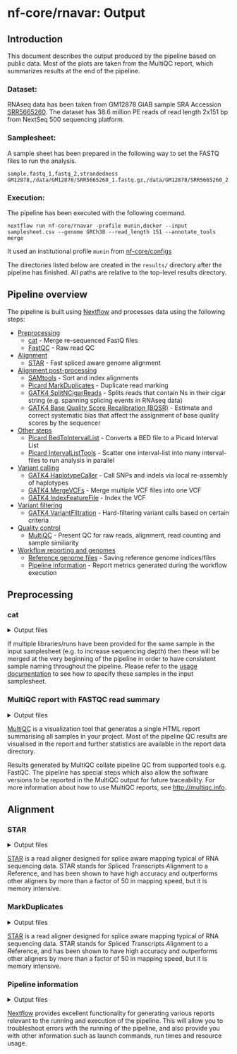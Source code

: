 # nf-core/rnavar: Output

## Introduction

This document describes the output produced by the pipeline based on public data. Most of the plots are taken from the MultiQC report, which summarizes results at the end of the pipeline.

### Dataset:

RNAseq data has been taken from GM12878 GIAB sample SRA Accession [SRR5665260](https://www.ncbi.nlm.nih.gov/sra/?term=SRR5665260). The dataset has 38.6 million PE reads of read length 2x151 bp from NextSeq 500 sequencing platform.

### Samplesheet:

A sample sheet has been prepared in the following way to set the FASTQ files to run the analysis.

```console
sample,fastq_1,fastq_2,strandedness
GM12878,/data/GM12878/SRR5665260_1.fastq.gz,/data/GM12878/SRR5665260_2.fastq.gz,reverse
```

### Execution:

The pipeline has been executed with the following command.

```console
nextflow run nf-core/rnavar -profile munin,docker --input samplesheet.csv --genome GRCh38 --read_length 151 --annotate_tools merge
```

It used an institutional profile `munin` from [nf-core/configs](https://github.com/nf-core/configs/blob/master/conf/pipeline/rnavar/munin.config)

The directories listed below are created in the `results/` directory after the pipeline has finished. All paths are relative to the top-level results directory.

## Pipeline overview

The pipeline is built using [Nextflow](https://www.nextflow.io/) and processes data using the following steps:

* [Preprocessing](#preprocessing)
    * [cat](#cat) - Merge re-sequenced FastQ files
    * [FastQC](#fastqc) - Raw read QC
* [Alignment](#alignment)
    * [STAR](#star) - Fast spliced aware genome alignment
* [Alignment post-processing](#alignment-post-processing)
    * [SAMtools](#samtools) - Sort and index alignments
    * [Picard MarkDuplicates](#picard-markduplicates) - Duplicate read marking
    * [GATK4 SplitNCigarReads](#gatk4-splitncigarreads) - Splits reads that contain Ns in their cigar string (e.g. spanning splicing events in RNAseq data)
    * [GATK4 Base Quality Score Recalibration (BQSR)](#gatk4-bqsr) - Estimate and correct systematic bias that affect the assignment of base quality scores by the sequencer
* [Other steps](#other-steps)
    * [Picard BedToIntervalList](#picard-bedtointervallist) - Converts a BED file to a Picard Interval List
    * [Picard IntervalListTools](#picard-intervallisttools) - Scatter one interval-list into many interval-files to run analysis in parallel
* [Variant calling](#other-steps)
    * [GATK4 HaplotypeCaller](#gatk4-haplotypecaller) - Call SNPs and indels via local re-assembly of haplotypes
    * [GATK4 MergeVCFs](#gatk4-mergevcf) - Merge multiple VCF files into one VCF
    * [GATK4 IndexFeatureFile](#gatk4-indexfeaturefile) - Index the VCF
* [Variant filtering](#other-steps)
    * [GATK4 VariantFiltration](#gatk4-variantfiltration) - Hard-filtering variant calls based on certain criteria
* [Quality control](#quality-control)
    * [MultiQC](#multiqc) - Present QC for raw reads, alignment, read counting and sample similiarity
* [Workflow reporting and genomes](#workflow-reporting-and-genomes)
    * [Reference genome files](#reference-genome-files) - Saving reference genome indices/files
    * [Pipeline information](#pipeline-information) - Report metrics generated during the workflow execution

## Preprocessing
### cat

<details markdown="1">
<summary>Output files</summary>

* `fastq/`
    * `*.merged.fastq.gz`: If `--save_merged_fastq` is specified, concatenated FastQ files will be placed in this directory.

</details>

If multiple libraries/runs have been provided for the same sample in the input samplesheet (e.g. to increase sequencing depth) then these will be merged at the very beginning of the pipeline in order to have consistent sample naming throughout the pipeline. Please refer to the [usage documentation](https://nf-co.re/rnavar/usage#samplesheet-input) to see how to specify these samples in the input samplesheet.

### MultiQC report with FASTQC read summary

<details markdown="1">
<summary>Output files</summary>

* `reports/`
    * `multiqc_report.html`: a standalone HTML file that can be viewed in your web browser.
    * `multiqc_data/`: directory containing parsed statistics from FASTQC tools used in the pipeline.
    * `multiqc_plots/`: directory containing static images from the report in various formats.

</details>

[MultiQC](http://multiqc.info) is a visualization tool that generates a single HTML report summarising all samples in your project. Most of the pipeline QC results are visualised in the report and further statistics are available in the report data directory.

Results generated by MultiQC collate pipeline QC from supported tools e.g. FastQC. The pipeline has special steps which also allow the software versions to be reported in the MultiQC output for future traceability. For more information about how to use MultiQC reports, see <http://multiqc.info>.

## Alignment

### STAR

<details markdown="1">
<summary>Output files</summary>

* `preprocessing/[SAMPLE]/`
    * `*.aligned.bam`: If `--save_align_intermeds` is specified the original BAM file containing read alignments to the reference genome will be placed in this directory.
    * `*.aligned.bam.bai`: This is the index of the above *.aligned.bam
* `preprocessing/[SAMPLE]/log`
    * `*.Log.final.out`: STAR alignment report containing the mapping results summary.
    * `*.Log.out` and `*.Log.progress.out`: STAR log files containing detailed information about the run. Typically only useful for debugging purposes.
    * `*.SJ.out.tab`: File containing filtered splice junctions detected after mapping the reads.
* `preprocessing/[SAMPLE]/unmapped`
    * `*.unmapped_*.fastq.gz`: If `--save_unaligned` is specified, FastQ files containing unmapped reads will be placed in this directory.
* `reports/samtools_stats/[SAMPLE]/`
    * `*.aligned.bam.flagstat`: Samtools flagstat summary of the alignment
    * `*.aligned.bam.stats`: Samtools stat output

</details>

[STAR](https://github.com/alexdobin/STAR) is a read aligner designed for splice aware mapping typical of RNA sequencing data. STAR stands for *S*pliced *T*ranscripts *A*lignment to a *R*eference, and has been shown to have high accuracy and outperforms other aligners by more than a factor of 50 in mapping speed, but it is memory intensive.

### MarkDuplicates

<details markdown="1">
<summary>Output files</summary>

* `preprocessing/[SAMPLE]/`
    * `*.markdup.sorted.bam`: Picard Markduplicate bam file.
    * `*.markdup.sorted.bam.bai`: This is the index of the above *.aligned.bam
* `reports/samtools_stats/[SAMPLE]/`
    * `*.markdup.sorted.bam.flagstat`: Samtools flagstat summary of the alignment
    * `*.markdup.sorted.bam.stats`: Samtools stat output

</details>

[STAR](https://github.com/alexdobin/STAR) is a read aligner designed for splice aware mapping typical of RNA sequencing data. STAR stands for *S*pliced *T*ranscripts *A*lignment to a *R*eference, and has been shown to have high accuracy and outperforms other aligners by more than a factor of 50 in mapping speed, but it is memory intensive.

### Pipeline information

<details markdown="1">
<summary>Output files</summary>

* `pipeline_info/`
    * Reports generated by Nextflow: `execution_report.html`, `execution_timeline.html`, `execution_trace.txt` and `pipeline_dag.dot`/`pipeline_dag.svg`.
    * Reports generated by the pipeline: `pipeline_report.html`, `pipeline_report.txt` and `software_versions.yml`. The `pipeline_report*` files will only be present if the `--email` / `--email_on_fail` parameter's are used when running the pipeline.
    * Reformatted samplesheet files used as input to the pipeline: `samplesheet.valid.csv`.

</details>

[Nextflow](https://www.nextflow.io/docs/latest/tracing.html) provides excellent functionality for generating various reports relevant to the running and execution of the pipeline. This will allow you to troubleshoot errors with the running of the pipeline, and also provide you with other information such as launch commands, run times and resource usage.
